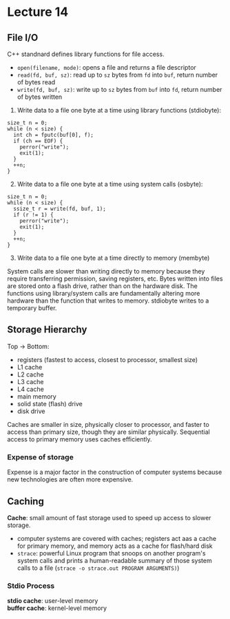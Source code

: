 # Lecture 14

## File I/O
C++ standnard defines library functions for file access.
- ```open(filename, mode)```: opens a file and returns a file descriptor
- ```read(fd, buf, sz)```: read up to ```sz``` bytes from ```fd``` into ```buf```, return number of bytes read
- ```write(fd, buf, sz)```: write up to ```sz``` bytes from ```buf``` into ```fd```, return number of bytes written  

1. Write data to a file one byte at a time using library functions (stdiobyte):
```
size_t n = 0;
while (n < size) {
  int ch = fputc(buf[0], f);
  if (ch == EOF) {
    perror("write");
    exit(1);
  }
  ++n;
}
```
2. Write data to a file one byte at a time using system calls (osbyte):
```
size_t n = 0;
while (n < size) {
  ssize_t r = write(fd, buf, 1);
  if (r != 1) {
    perror("write");
    exit(1);
  }
  ++n;
}
```

3. Write data to a file one byte at a time directly to memory (membyte)  

System calls are slower than writing directly to memory because they require transferring permission, saving registers, etc. Bytes written into files
are stored onto a flash drive, rather than on the hardware disk. The functions using library/system calls are fundamentally altering more hardware than
the function that writes to memory. stdiobyte writes to a temporary buffer.

## Storage Hierarchy
Top -> Bottom:
- registers (fastest to access, closest to processor, smallest size)
- L1 cache
- L2 cache
- L3 cache
- L4 cache
- main memory
- solid state (flash) drive
- disk drive  

Caches are smaller in size, physically closer to processor, and faster to access than primary size, though they are similar physically. Sequential access to
primary memory uses caches efficiently. 

### Expense of storage
Expense is a major factor in the construction of computer systems because new technologies are often more expensive.

## Caching
**Cache**: small amount of fast storage used to speed up access to slower storage.  
- computer systems are covered with caches; registers act aas a cache for primary memory, and memory acts as a cache for flash/hard disk
- ```strace```: powerful Linux program that snoops on another program's system calls and prints a human-readable summary of those system calls to a file
(```strace -o strace.out PROGRAM ARGUMENTS)```)

### Stdio Process
**stdio cache**: user-level memory  
**buffer cache**: kernel-level memory  
